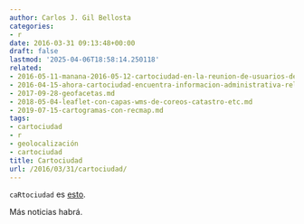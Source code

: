 ```yaml
---
author: Carlos J. Gil Bellosta
categories:
- r
date: 2016-03-31 09:13:48+00:00
draft: false
lastmod: '2025-04-06T18:58:14.250118'
related:
- 2016-05-11-manana-2016-05-12-cartociudad-en-la-reunion-de-usuarios-de-r-de-madrid.md
- 2016-04-15-ahora-cartociudad-encuentra-informacion-administrativa-relativa-a-un-punto.md
- 2017-09-28-geofacetas.md
- 2018-05-04-leaflet-con-capas-wms-de-coreos-catastro-etc.md
- 2019-07-15-cartogramas-con-recmap.md
tags:
- cartociudad
- r
- geolocalización
- cartociudad
title: Cartociudad
url: /2016/03/31/cartociudad/
---
```


`caRtociudad` es [esto](https://github.com/cjgb/caRtociudad).

Más noticias habrá.
